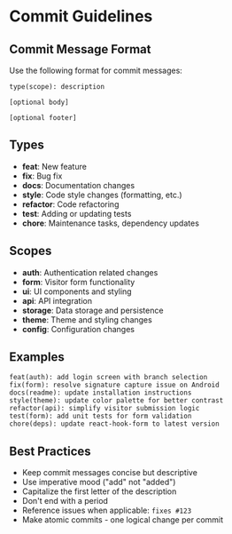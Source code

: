 # Commit Guidelines

## Commit Message Format

Use the following format for commit messages:

```
type(scope): description

[optional body]

[optional footer]
```

## Types

- **feat**: New feature
- **fix**: Bug fix
- **docs**: Documentation changes
- **style**: Code style changes (formatting, etc.)
- **refactor**: Code refactoring
- **test**: Adding or updating tests
- **chore**: Maintenance tasks, dependency updates

## Scopes

- **auth**: Authentication related changes
- **form**: Visitor form functionality
- **ui**: UI components and styling
- **api**: API integration
- **storage**: Data storage and persistence
- **theme**: Theme and styling changes
- **config**: Configuration changes

## Examples

```
feat(auth): add login screen with branch selection
fix(form): resolve signature capture issue on Android
docs(readme): update installation instructions
style(theme): update color palette for better contrast
refactor(api): simplify visitor submission logic
test(form): add unit tests for form validation
chore(deps): update react-hook-form to latest version
```

## Best Practices

- Keep commit messages concise but descriptive
- Use imperative mood ("add" not "added")
- Capitalize the first letter of the description
- Don't end with a period
- Reference issues when applicable: `fixes #123`
- Make atomic commits - one logical change per commit

